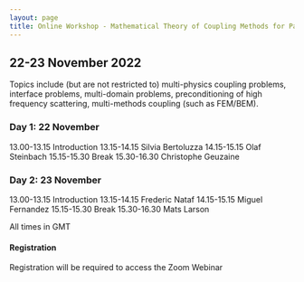 ```yaml
---
layout: page
title: Online Workshop - Mathematical Theory of Coupling Methods for Partial Differential Equations
---
```


## 22-23 November 2022

Topics include (but are not restricted to) multi-physics coupling
problems, interface problems, multi-domain problems, preconditioning
of high frequency scattering, multi-methods coupling (such as
FEM/BEM).

### Day 1: 22 November

13.00-13.15 Introduction
13.15-14.15 Silvia Bertoluzza
14.15-15.15 Olaf Steinbach
15.15-15.30 Break
15.30-16.30 Christophe Geuzaine

### Day 2: 23 November

13.00-13.15 Introduction
13.15-14.15 Frederic Nataf
14.15-15.15 Miguel Fernandez
15.15-15.30 Break
15.30-16.30 Mats Larson

All times in GMT

#### Registration

Registration will be required to access the Zoom Webinar
